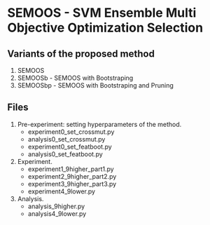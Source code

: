 # SEMOOS - SVM Ensemble Multi Objective Optimization Selection

## Variants of the proposed method
1. SEMOOS
2. SEMOOSb - SEMOOS with Bootstraping
3. SEMOOSbp - SEMOOS with Bootstraping and Pruning

## Files
1. Pre-experiment: setting hyperparameters of the method.
    - experiment0_set_crossmut.py
    - analysis0_set_crossmut.py
    - experiment0_set_featboot.py
    - analysis0_set_featboot.py
2. Experiment.
    - experiment1_9higher_part1.py
  	- experiment2_9higher_part2.py
  	- experiment3_9higher_part3.py
  	- experiment4_9lower.py
3. Analysis.
    - analysis_9higher.py
    - analysis4_9lower.py
